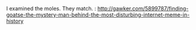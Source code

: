 I examined the moles. They match. : http://gawker.com/5899787/finding-goatse-the-mystery-man-behind-the-most-disturbing-internet-meme-in-history